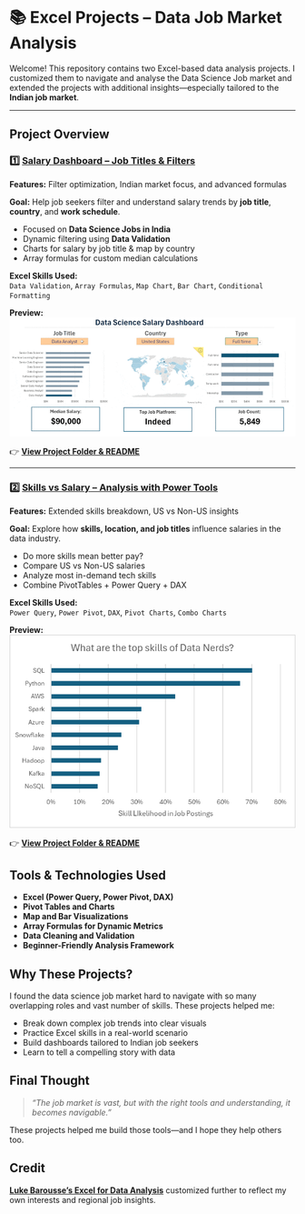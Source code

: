 # 📚 Excel Projects – Data Job Market Analysis

Welcome! This repository contains two Excel-based data analysis projects. I customized them to navigate and analyse the Data Science Job market and extended the projects with additional insights—especially tailored to the **Indian job market**.

---

##  Project Overview

### 1️⃣ [Salary Dashboard – Job Titles & Filters](/Project%201-%20DashBoard)

 **Features:** Filter optimization, Indian market focus, and advanced formulas

**Goal:** Help job seekers filter and understand salary trends by **job title**, **country**, and **work schedule**.

-  Focused on **Data Science Jobs in India**
-  Dynamic filtering using **Data Validation**
-  Charts for salary by job title & map by country
-  Array formulas for custom median calculations

**Excel Skills Used:**  
`Data Validation`, `Array Formulas`, `Map Chart`, `Bar Chart`, `Conditional Formatting`
  
  
**Preview:**  
![Dashboard GIF](/data/Resourses/1_Salary_Dashboard_Final_Dashboard.gif)

👉 [**View Project Folder & README**](/Project%201-%20DashBoard)

---

### 2️⃣ [Skills vs Salary – Analysis with Power Tools](/Project%202-%20Analysis)

**Features:** Extended skills breakdown, US vs Non-US insights

**Goal:** Explore how **skills, location, and job titles** influence salaries in the data industry.

-  Do more skills mean better pay?
-  Compare US vs Non-US salaries
-  Analyze most in-demand tech skills
-  Combine PivotTables + Power Query + DAX

**Excel Skills Used:**  
`Power Query`, `Power Pivot`, `DAX`, `Pivot Charts`, `Combo Charts`

**Preview:**
![Top Skills Chart](/data/Resourses/2_Project_Analysis_Chart3.png)

👉 [**View Project Folder & README**](/Project%202-%20Analysis)


##  Tools & Technologies Used

- **Excel (Power Query, Power Pivot, DAX)**
- **Pivot Tables and Charts**
- **Map and Bar Visualizations**
- **Array Formulas for Dynamic Metrics**
- **Data Cleaning and Validation**
- **Beginner-Friendly Analysis Framework**



## Why These Projects?

I found the data science job market hard to navigate with so many overlapping roles and vast number of skills. These projects helped me:

- Break down complex job trends into clear visuals
- Practice Excel skills in a real-world scenario
- Build dashboards tailored to Indian job seekers
- Learn to tell a compelling story with data



## Final Thought

> _“The job market is vast, but with the right tools and understanding, it becomes navigable.”_

These projects helped me build those tools—and I hope they help others too.



## Credit

**[Luke Barousse’s Excel for Data Analysis](https://www.lukebarousse.com/)** customized further to reflect my own interests and regional job insights.


